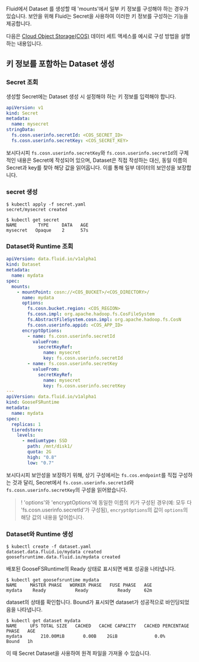 Fluid에서 Dataset 를 생성할 때 'mounts'에서 일부 키 정보를 구성해야 하는 경우가 있습니다. 보안을 위해 Fluid는 Secret을 사용하여 이러한 키 정보를 구성하는 기능을 제공합니다.

다음은 [Cloud Object Storage(COS)](https://intl.cloud.tencent.com/product/cos) 데이터 세트 액세스를 예시로 구성 방법을 설명하는 내용입니다.

## 키 정보를 포함하는 Dataset 생성

### Secret 조회

생성할 Secret에는 Dataset 생성 시 설정해야 하는 키 정보를 입력해야 합니다.
```yaml
apiVersion: v1
kind: Secret
metadata:
  name: mysecret
stringData:
  fs.cosn.userinfo.secretId: <COS_SECRET_ID>
  fs.cosn.userinfo.secretKey: <COS_SECRET_KEY>
```

보시다시피 `fs.cosn.userinfo.secretKey`와 `fs.cosn.userinfo.secretId`의 구체적인 내용은 Secret에 작성되어 있으며, Dataset은 직접 작성하는 대신, 동일 이름의 Secret과 key를 찾아 해당 값을 읽어옵니다. 이를 통해 일부 데이터의 보안성을 보장합니다.

### secret 생성
```shell
$ kubectl apply -f secret.yaml 
secret/mysecret created

$ kubectl get secret
NAME        TYPE     DATA   AGE
mysecret   Opaque    2      57s
```

### Dataset와 Runtime 조회
```yaml
apiVersion: data.fluid.io/v1alpha1
kind: Dataset
metadata:
  name: mydata
spec:
  mounts:
    - mountPoint: cosn://<COS_BUCKET>/<COS_DIRECTORY>/
      name: mydata
      options:
        fs.cosn.bucket.region: <COS_REGION>
        fs.cosn.impl: org.apache.hadoop.fs.CosFileSystem
        fs.AbstractFileSystem.cosn.impl: org.apache.hadoop.fs.CosN
        fs.cosn.userinfo.appid: <COS_APP_ID>
      encryptOptions:
        - name: fs.cosn.userinfo.secretId
          valueFrom:
            secretKeyRef:
              name: mysecret
              key: fs.cosn.userinfo.secretId
        - name: fs.cosn.userinfo.secretKey
          valueFrom:
            secretKeyRef:
              name: mysecret
              key: fs.cosn.userinfo.secretKey
---
apiVersion: data.fluid.io/v1alpha1
kind: GooseFSRuntime
metadata:
  name: mydata
spec:
  replicas: 1
  tieredstore:
    levels:
      - mediumtype: SSD
        path: /mnt/disk1/
        quota: 2G
        high: "0.8"
        low: "0.7"
```

보시다시피 보안성을 보장하기 위해, 상기 구성에서는 `fs.cos.endpoint`를 직접 구성하는 것과 달리, Secret에서 `fs.cosn.userinfo.secretId`와 `fs.cosn.userinfo.secretKey`의 구성을 읽어왔습니다. 

>! 'options'와 'encryptOptions'에 동일한 이름의 키가 구성된 경우(예: 모두 다 'fs.cosn.userinfo.secretId'가 구성됨), `encryptOptions`의 값이 `options`의 해당 값의 내용을 덮어씁니다.
>

###  Dataset와 Runtime 생성

```shell
$ kubectl create -f dataset.yaml
dataset.data.fluid.io/mydata created
goosefsruntime.data.fluid.io/mydata created
```

배포된 GooseFSRuntime의 Ready 상태로 표시되면 배포 성공을 나타냅니다.

```shell
$ kubectl get goosefsruntime mydata
NAME     MASTER PHASE   WORKER PHASE   FUSE PHASE   AGE
mydata    Ready           Ready           Ready     62m
```

dataset의 상태를 확인합니다. Bound가 표시되면 dataset가 성공적으로 바인딩되었음을 나타냅니다.

```shell
$ kubectl get dataset mydata
NAME     UFS TOTAL SIZE   CACHED   CACHE CAPACITY   CACHED PERCENTAGE   PHASE   AGE
mydata       210.00MiB       0.00B    2GiB              0.0%          Bound   1h
```

이 때 Secret Dataset을 사용하여 원격 파일을 가져올 수 있습니다.

